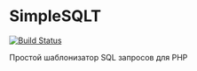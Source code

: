 SimpleSQLT
==========

[![Build Status](https://travis-ci.org/AterCattus/SimpleSQLT.png)](https://travis-ci.org/AterCattus/SimpleSQLT)

Простой шаблонизатор SQL запросов для PHP
